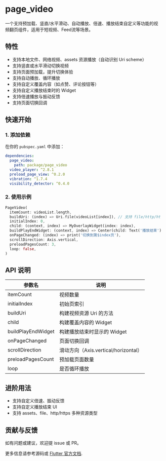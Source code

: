 # page_video

一个支持预加载、竖直/水平滑动、自动播放、倍速、播放结束自定义等功能的视频翻页组件，适用于短视频、Feed流等场景。

## 特性

- 支持本地文件、网络视频、assets 资源播放（自动识别 Uri scheme）
- 支持竖直或水平滑动切换视频
- 支持页面预加载，提升切换体验
- 支持自动播放、循环播放
- 支持自定义覆盖内容（如点赞、评论按钮等）
- 支持自定义播放结束时的 Widget
- 支持倍速播放与振动反馈
- 支持页面切换回调

## 快速开始

### 1. 添加依赖

在你的 `pubspec.yaml` 中添加：

```yaml
dependencies:
  page_video:
    path: package/page_video
  video_player: ^2.8.1
  preload_page_view: ^0.2.0
  vibration: ^1.7.4
  visibility_detector: ^0.4.0
```

### 2. 使用示例

```dart
PageVideo(
  itemCount: videoList.length,
  buildUri: (index) => Uri.file(videoList[index]), // 支持 file/http/https/assets
  initialIndex: 0,
  child: (context, index) => MyOverlayWidget(index: index),
  buildPlayEndWidget: (context, index) => Center(child: Text('播放结束')),
  onPageChanged: (index) => print('切换到第$index页'),
  scrollDirection: Axis.vertical,
  preloadPagesCount: 3,
  loop: false,
)
```

## API 说明

| 参数名                | 说明                           |
|----------------------|-------------------------------|
| itemCount            | 视频数量                       |
| initialIndex         | 初始页索引                     |
| buildUri             | 构建视频资源 Uri 的方法         |
| child                | 构建覆盖内容的 Widget           |
| buildPlayEndWidget   | 构建播放结束时显示的 Widget     |
| onPageChanged        | 页面切换回调                   |
| scrollDirection      | 滑动方向（Axis.vertical/horizontal）|
| preloadPagesCount    | 预加载页面数量                 |
| loop                 | 是否循环播放                   |

## 进阶用法

- 支持自定义倍速、振动反馈
- 支持自定义播放结束 UI
- 支持 assets、file、http/https 多种资源类型

## 贡献与反馈

如有问题或建议，欢迎提 issue 或 PR。

更多信息请参考源码或 [Flutter 官方文档](https://flutter.dev/docs).
